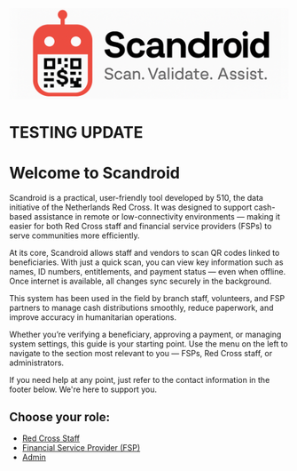 ![Scandroid Banner](img/scandroid_banner.png)

# TESTING UPDATE

# Welcome to Scandroid

Scandroid is a practical, user-friendly tool developed by 510, the data initiative of the Netherlands Red Cross. It was designed to support cash-based assistance in remote or low-connectivity environments — making it easier for both Red Cross staff and financial service providers (FSPs) to serve communities more efficiently.

At its core, Scandroid allows staff and vendors to scan QR codes linked to beneficiaries. With just a quick scan, you can view key information such as names, ID numbers, entitlements, and payment status — even when offline. Once internet is available, all changes sync securely in the background.

This system has been used in the field by branch staff, volunteers, and FSP partners to manage cash distributions smoothly, reduce paperwork, and improve accuracy in humanitarian operations.

Whether you’re verifying a beneficiary, approving a payment, or managing system settings, this guide is your starting point. Use the menu on the left to navigate to the section most relevant to you — FSPs, Red Cross staff, or administrators.

If you need help at any point, just refer to the contact information in the footer below. We're here to support you.


## Choose your role:

- [Red Cross Staff](redcross.md)
- [Financial Service Provider (FSP)](fsp.md)
- [Admin](admin.md)
